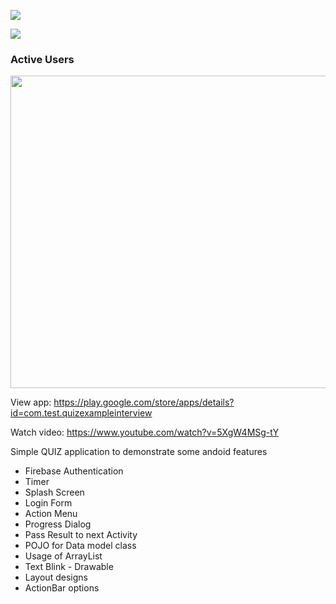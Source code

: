 [<img src="https://user-images.githubusercontent.com/31673628/227655530-8bb4774b-4563-428a-a004-83347389e318.jpg">](https://play.google.com/store/apps/details?id=com.test.quizexampleinterview)<br/>

[<img src="https://user-images.githubusercontent.com/31673628/227655537-a580d31a-1c50-42d8-8252-5b73215dfa2d.jpg">](https://play.google.com/store/apps/details?id=com.test.quizexampleinterview)<br/>

### Active Users<br/>
<img src="https://user-images.githubusercontent.com/31673628/73138754-6bd7c000-4034-11ea-8463-ed315690e097.png" width="850" height="500"><br/>

View app: https://play.google.com/store/apps/details?id=com.test.quizexampleinterview  <br/>

Watch video: https://www.youtube.com/watch?v=5XgW4MSg-tY <br/>

Simple QUIZ application to demonstrate some andoid features
  - Firebase Authentication
  - Timer
  - Splash Screen
  - Login Form
  - Action Menu
  - Progress Dialog
  - Pass Result to next Activity
  - POJO for Data model class
  - Usage of ArrayList
  - Text Blink - Drawable 
  - Layout designs
  - ActionBar options
